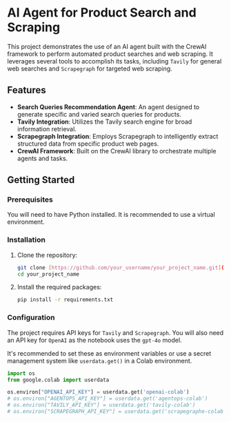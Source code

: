 # AI Agent for Product Search and Scraping

This project demonstrates the use of an AI agent built with the CrewAI framework to perform automated product searches and web scraping. It leverages several tools to accomplish its tasks, including `Tavily` for general web searches and `Scrapegraph` for targeted web scraping.

## Features

-   **Search Queries Recommendation Agent**: An agent designed to generate specific and varied search queries for products.
-   **Tavily Integration**: Utilizes the Tavily search engine for broad information retrieval.
-   **Scrapegraph Integration**: Employs Scrapegraph to intelligently extract structured data from specific product web pages.
-   **CrewAI Framework**: Built on the CrewAI library to orchestrate multiple agents and tasks.

## Getting Started

### Prerequisites

You will need to have Python installed. It is recommended to use a virtual environment.

### Installation

1.  Clone the repository:
    ```bash
    git clone [https://github.com/your_username/your_project_name.git](https://github.com/your_username/your_project_name.git)
    cd your_project_name
    ```

2.  Install the required packages:
    ```bash
    pip install -r requirements.txt
    ```

### Configuration

The project requires API keys for `Tavily` and `Scrapegraph`. You will also need an API key for `OpenAI` as the notebook uses the `gpt-4o` model.

It's recommended to set these as environment variables or use a secret management system like `userdata.get()` in a Colab environment.

```python
import os
from google.colab import userdata

os.environ["OPENAI_API_KEY"] = userdata.get('openai-colab')
# os.environ["AGENTOPS_API_KEY"] = userdata.get('agentops-colab')
# os.environ["TAVILY_API_KEY"] = userdata.get('tavily-colab')
# os.environ["SCRAPEGRAPH_API_KEY"] = userdata.get('scrapegraphe-colab')